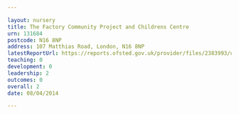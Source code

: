 ```yaml
---

layout: nursery
title: The Factory Community Project and Childrens Centre
urn: 131684
postcode: N16 8NP
address: 107 Matthias Road, London, N16 8NP
latestReportUrl: https://reports.ofsted.gov.uk/provider/files/2383993/urn/131684.pdf
teaching: 0
development: 0
leadership: 2
outcomes: 0
overall: 2
date: 08/04/2014

---
```

